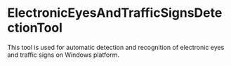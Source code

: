 # ElectronicEyesAndTrafficSignsDetectionTool
This tool is used for automatic detection and recognition of electronic eyes and traffic signs on Windows platform.
